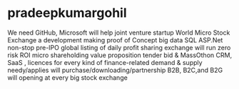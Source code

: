 # pradeepkumargohil
We need GitHub, Microsoft will help joint venture startup World Micro Stock Exchange a development making  proof of Concept big data SQL ASP.Net non-stop pre-IPO global listing of daily profit sharing exchange will run zero risk ROI micro shareholding value proposition  tender bid &amp; MassOthon CRM, SaaS , licences for every kind of finance-related demand &amp; supply needy/applies will purchase/downloading/partnership B2B, B2C,and B2G will opening at every big stock exchange 
